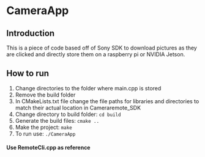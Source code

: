 # CameraApp
## Introduction

This is a piece of code based off of Sony SDK to download pictures as they are clicked and directly store them on a raspberry pi or NVIDIA Jetson.

## How to run

1. Change directories to the folder where main.cpp is stored
2. Remove the build folder
3. In CMakeLists.txt file change the file paths for libraries and directories to match their actual location in Cameraremote_SDK
4. Change directory to build folder: ```cd build```
5. Generate the build files: ```cmake ..```
6. Make the project: ```make```
7. To run use: ```./CameraApp```

#### Use RemoteCli.cpp as reference

